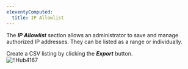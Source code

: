 ```yaml
---
eleventyComputed:
  title: IP Allowlist
---
```

The ***IP Allowlist*** section allows an administrator to save and manage authorized IP addresses. They can be listed as a range or individually.  

Create a CSV listing by clicking the ***Export*** button.  
![!!Hub4167](https://webdevolutions.azureedge.net/docs/en/hub/Hub4167.png) 


